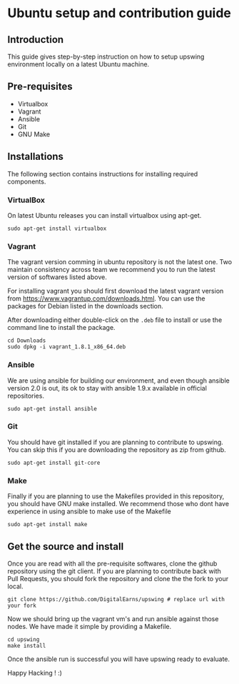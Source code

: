 # Ubuntu setup and contribution guide

## Introduction

This guide gives step-by-step instruction on how to setup upswing environment locally on a latest Ubuntu machine.

## Pre-requisites

* Virtualbox
* Vagrant
* Ansible
* Git
* GNU Make

## Installations

The following section contains instructions for installing required components.

### VirtualBox

On latest Ubuntu releases you can install virtualbox using apt-get.

```
sudo apt-get install virtualbox
```

### Vagrant

The vagrant version comming in ubuntu repository is not the latest one. Two maintain consistency across team we recommend you to run the latest version of softwares listed above.

For installing vagrant you should first download the latest vagrant version from https://www.vagrantup.com/downloads.html. You can use the packages for Debian listed in the downloads section.

After downloading either double-click on the `.deb` file to install or use the command line to install the package.

```
cd Downloads
sudo dpkg -i vagrant_1.8.1_x86_64.deb
```

### Ansible

We are using ansible for building our environment, and even though ansible version 2.0 is out, its ok to stay with ansible 1.9.x available in official repositories.

```
sudo apt-get install ansible
```

### Git

You should have git installed if you are planning to contribute to upswing. You can skip this if you are downloading the repository as zip from github.

```
sudo apt-get install git-core
```

### Make

Finally if you are planning to use the Makefiles provided in this repository, you should have GNU make installed. We recommend those who dont have experience in using ansible to make use of the Makefile

```
sudo apt-get install make
```

## Get the source and install

Once you are read with all the pre-requisite softwares, clone the github repository using the git client. If you are planning to contribute back with Pull Requests, you should fork the repository and clone the the fork to your local.

```
git clone https://github.com/DigitalEarns/upswing # replace url with your fork
```

Now we should bring up the vagrant vm's and run ansible against those nodes. We have made it simple by providing a Makefile.

```
cd upswing
make install
```

Once the ansible run is successful you will have upswing ready to evaluate.

Happy Hacking ! :)
